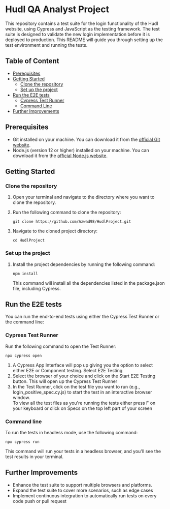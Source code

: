 # Hudl QA Analyst Project

This repository contains a test suite for the login functionality of the Hudl website, using Cypress and JavaScript as the testing framework. The test suite is designed to validate the new login implementation before it is deployed to production. This README will guide you through setting up the test environment and running the tests.

## Table of Content

- [Prerequisites](#prerequisites)
- [Getting Started](#getting-started)
  - [Clone the repository](#clone-the-repository)
  - [Set up the project](#set-up-the-project)
- [Run the E2E tests](#run-the-e2e-tests)
  - [Cypress Test Runner](#cypress-test-runner)
  - [Command Line](#command-line)
- [Further Improvements](#further-improvements)

## Prerequisites

- Git installed on your machine. You can download it from the [official Git website](https://git-scm.com/downloads).
- Node.js (version 12 or higher) installed on your machine. You can download it from the [official Node.js website](https://nodejs.org/en/download).

## Getting Started

### Clone the repository

1. Open your terminal and navigate to the directory where you want to clone the repository.
2. Run the following command to clone the repository:

   `git clone https://github.com/Azwad98/HudlProject.git`

3. Navigate to the cloned project directory:

   `cd HudlProject`

### Set up the project

1. Install the project dependencies by running the following command:

   `npm install`

   This command will install all the dependencies listed in the package.json file, including Cypress.

## Run the E2E tests

You can run the end-to-end tests using either the Cypress Test Runner or the command line:

### Cypress Test Runner

Run the following command to open the Test Runner:

`npx cypress open`

1. A Cypress App Interface will pop up giving you the option to select either E2E or Component testing. Select E2E Testing
2. Select the browser of your choice and click on the Start E2E Testing button. This will open up the Cypress Test Runner
3. In the Test Runner, click on the test file you want to run (e.g., login_positive_spec.cy.js) to start the test in an interactive browser window.  
   To view all the test files as you're running the tests either press F on your keyboard or click on Specs on the top left part of your screen

### Command line

To run the tests in headless mode, use the following command:

`npx cypress run`

This command will run your tests in a headless browser, and you'll see the test results in your terminal.

## Further Improvements

- Enhance the test suite to support multiple browsers and platforms.
- Expand the test suite to cover more scenarios, such as edge cases
- Implement continuous integration to automatically run tests on every code push or pull request
